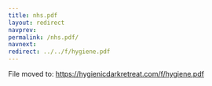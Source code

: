 ```yaml
---
title: nhs.pdf
layout: redirect
navprev: 
permalink: /nhs.pdf/
navnext: 
redirect: ../../f/hygiene.pdf
---
```


File moved to: <https://hygienicdarkretreat.com/f/hygiene.pdf>
